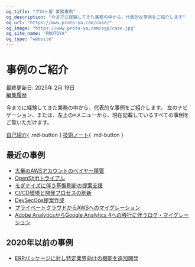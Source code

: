 ```yaml
---
og_title: "プロト屋 業務事例"
og_description: "今までに経験してきた業務の中から、代表的な事例をご紹介します"
og_url: "https://www.proto-ya.com/case/"
og_image: "https://www.proto-ya.com/ogp/case.jpg"
og_site_name: "PROTOYA"
og_type: "website"
---
```

# 事例のご紹介
<p class="update-date">最終更新日: 2025年 2月 19日</br>
<a class="update-date" target="_blank" href='https://github.com/proto-ya/protoya-mkdocs/commits/main/docs/case/index.md'>編集履歴</a></p>


今までに経験してきた業務の中から、代表的な事例をご紹介します。
左のナビゲーション、または、左上の≡メニューから、現在記載しているすべての事例をご覧いただけます。

[自己紹介](../about.md){ .md-button }
[技術ノート](../tech-notes/index.md){ .md-button }

## 最近の事例

- [大量のAWSアカウントのぺイヤー移管](aws-account-migration.md)
- [OpenShiftトライアル](openshift-trial.md)
- [モダナイズに伴う基盤刷新の提案支援](modernization-proposal.md)
- [CI/CD環境と開発プロセスの刷新](cicd-replace.md)
- [DevSecOps提案作成](dev-sec-ops-proposal.md)
- [プライベートクラウドからAWSへのマイグレーション](private-cloud-to-aws-migration.md)
- [Adobe AnalyticsからGoogle Analytics 4への移行に伴うログ・マイグレーション](AA2GA-log-migration.md)

## 2020年以前の事例

- [ERPパッケージに対し特定業界向けの機能を追加開発](erp-package-development.md)
